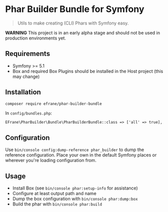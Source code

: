 # Phar Builder Bundle for Symfony

> Utils to make creating (CLI) Phars with Symfony easy.

**WARNING** This project is in an early alpha stage and should not be used in production
environments yet. 

## Requirements

* Symfony >= 5.1
* Box and required Box Plugins should be installed in the Host project (this may change)

## Installation

```bash
composer require efrane/phar-builder-bundle
``` 

In `config/bundles.php`:

```
EFrane\PharBuilder\Bundle\PharBuilderBundle::class => ['all' => true],
```

## Configuration

Use `bin/console config:dump-reference phar_builder` to dump the reference configuration.
Place your own in the default Symfony places or wherever you're loading configuration from.

## Usage

* Install Box (see `bin/console phar:setup-info` for assistance)
* Configure at least output path and name
* Dump the box configuration with `bin/console phar:dump:box`
* Build the phar with `bin/console phar:build`
